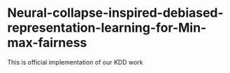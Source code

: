 # Neural-collapse-inspired-debiased-representation-learning-for-Min-max-fairness
This is official implementation of our KDD work
